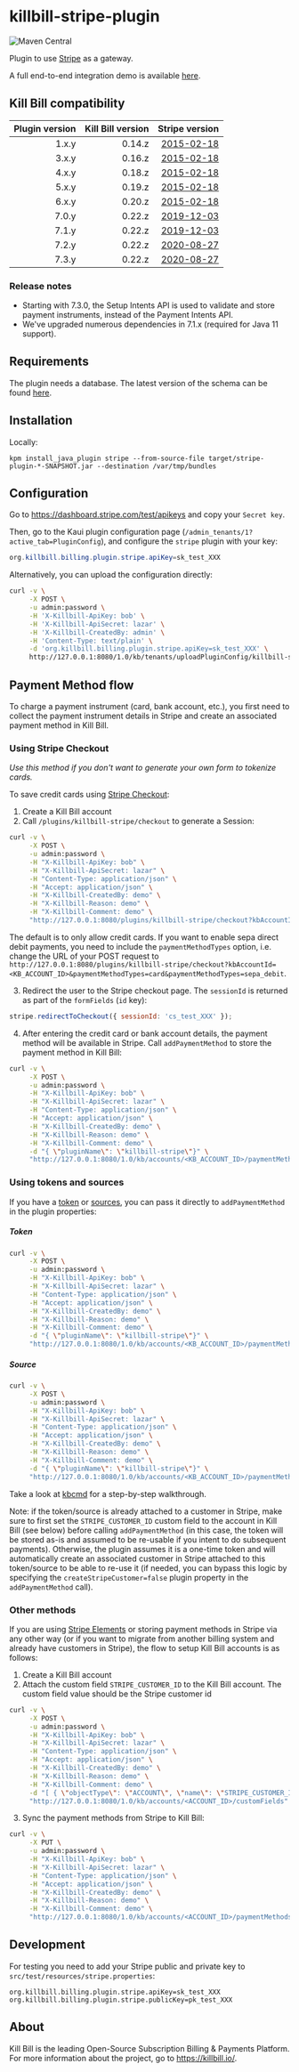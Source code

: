 # killbill-stripe-plugin
![Maven Central](https://img.shields.io/maven-central/v/org.kill-bill.billing.plugin.java/stripe-plugin?color=blue&label=Maven%20Central)

Plugin to use [Stripe](https://stripe.com/) as a gateway.

A full end-to-end integration demo is available [here](https://github.com/killbill/killbill-stripe-demo).

## Kill Bill compatibility

| Plugin version | Kill Bill version  | Stripe version                                            |
| -------------: | -----------------: | --------------------------------------------------------: |
| 1.x.y          | 0.14.z             | [2015-02-18](https://stripe.com/docs/upgrades#2015-02-18) |
| 3.x.y          | 0.16.z             | [2015-02-18](https://stripe.com/docs/upgrades#2015-02-18) |
| 4.x.y          | 0.18.z             | [2015-02-18](https://stripe.com/docs/upgrades#2015-02-18) |
| 5.x.y          | 0.19.z             | [2015-02-18](https://stripe.com/docs/upgrades#2015-02-18) |
| 6.x.y          | 0.20.z             | [2015-02-18](https://stripe.com/docs/upgrades#2015-02-18) |
| 7.0.y          | 0.22.z             | [2019-12-03](https://stripe.com/docs/upgrades#2019-12-03) |
| 7.1.y          | 0.22.z             | [2019-12-03](https://stripe.com/docs/upgrades#2019-12-03) |
| 7.2.y          | 0.22.z             | [2020-08-27](https://stripe.com/docs/upgrades#2020-08-27) |
| 7.3.y          | 0.22.z             | [2020-08-27](https://stripe.com/docs/upgrades#2020-08-27) |

### Release notes

* Starting with 7.3.0, the Setup Intents API is used to validate and store payment instruments, instead of the Payment Intents API.
* We've upgraded numerous dependencies in 7.1.x (required for Java 11 support).

## Requirements

The plugin needs a database. The latest version of the schema can be found [here](https://github.com/killbill/killbill-stripe-plugin/blob/master/src/main/resources/ddl.sql).

## Installation

Locally:

```
kpm install_java_plugin stripe --from-source-file target/stripe-plugin-*-SNAPSHOT.jar --destination /var/tmp/bundles
```

## Configuration

Go to https://dashboard.stripe.com/test/apikeys and copy your `Secret key`.

Then, go to the Kaui plugin configuration page (`/admin_tenants/1?active_tab=PluginConfig`), and configure the `stripe` plugin with your key:

```java
org.killbill.billing.plugin.stripe.apiKey=sk_test_XXX
```

Alternatively, you can upload the configuration directly:

```bash
curl -v \
     -X POST \
     -u admin:password \
     -H 'X-Killbill-ApiKey: bob' \
     -H 'X-Killbill-ApiSecret: lazar' \
     -H 'X-Killbill-CreatedBy: admin' \
     -H 'Content-Type: text/plain' \
     -d 'org.killbill.billing.plugin.stripe.apiKey=sk_test_XXX' \
     http://127.0.0.1:8080/1.0/kb/tenants/uploadPluginConfig/killbill-stripe
```

## Payment Method flow

To charge a payment instrument (card, bank account, etc.), you first need to collect the payment instrument details in Stripe and create an associated payment method in Kill Bill.

### Using Stripe Checkout

_Use this method if you don't want to generate your own form to tokenize cards._

To save credit cards using [Stripe Checkout](https://stripe.com/docs/payments/checkout):

1. Create a Kill Bill account
2. Call `/plugins/killbill-stripe/checkout` to generate a Session:
```bash
curl -v \
     -X POST \
     -u admin:password \
     -H "X-Killbill-ApiKey: bob" \
     -H "X-Killbill-ApiSecret: lazar" \
     -H "Content-Type: application/json" \
     -H "Accept: application/json" \
     -H "X-Killbill-CreatedBy: demo" \
     -H "X-Killbill-Reason: demo" \
     -H "X-Killbill-Comment: demo" \
     "http://127.0.0.1:8080/plugins/killbill-stripe/checkout?kbAccountId=<KB_ACCOUNT_ID>"
```

The default is to only allow credit cards. If you want to enable sepa direct debit payments, you need to include the `paymentMethodTypes` option, i.e. change the URL of your POST request
to `http://127.0.0.1:8080/plugins/killbill-stripe/checkout?kbAccountId=<KB_ACCOUNT_ID>&paymentMethodTypes=card&paymentMethodTypes=sepa_debit`.

3. Redirect the user to the Stripe checkout page. The `sessionId` is returned as part of the `formFields` (`id` key):
```javascript
stripe.redirectToCheckout({ sessionId: 'cs_test_XXX' });
```
4. After entering the credit card or bank account details, the payment method will be available in Stripe. Call `addPaymentMethod` to store the payment method in Kill Bill:
```bash
curl -v \
     -X POST \
     -u admin:password \
     -H "X-Killbill-ApiKey: bob" \
     -H "X-Killbill-ApiSecret: lazar" \
     -H "Content-Type: application/json" \
     -H "Accept: application/json" \
     -H "X-Killbill-CreatedBy: demo" \
     -H "X-Killbill-Reason: demo" \
     -H "X-Killbill-Comment: demo" \
     -d "{ \"pluginName\": \"killbill-stripe\"}" \
     "http://127.0.0.1:8080/1.0/kb/accounts/<KB_ACCOUNT_ID>/paymentMethods?pluginProperty=sessionId=cs_test_XXX"
```

### Using tokens and sources

If you have a [token](https://stripe.com/docs/api/tokens) or [sources](https://stripe.com/docs/api/sources), you can pass it directly to `addPaymentMethod` in the plugin properties:

##### Token

```bash
curl -v \
     -X POST \
     -u admin:password \
     -H "X-Killbill-ApiKey: bob" \
     -H "X-Killbill-ApiSecret: lazar" \
     -H "Content-Type: application/json" \
     -H "Accept: application/json" \
     -H "X-Killbill-CreatedBy: demo" \
     -H "X-Killbill-Reason: demo" \
     -H "X-Killbill-Comment: demo" \
     -d "{ \"pluginName\": \"killbill-stripe\"}" \
     "http://127.0.0.1:8080/1.0/kb/accounts/<KB_ACCOUNT_ID>/paymentMethods?pluginProperty=token=tok_XXX"
```

##### Source

```bash
curl -v \
     -X POST \
     -u admin:password \
     -H "X-Killbill-ApiKey: bob" \
     -H "X-Killbill-ApiSecret: lazar" \
     -H "Content-Type: application/json" \
     -H "Accept: application/json" \
     -H "X-Killbill-CreatedBy: demo" \
     -H "X-Killbill-Reason: demo" \
     -H "X-Killbill-Comment: demo" \
     -d "{ \"pluginName\": \"killbill-stripe\"}" \
     "http://127.0.0.1:8080/1.0/kb/accounts/<KB_ACCOUNT_ID>/paymentMethods?pluginProperty=source=src_XXX"
```

Take a look at [kbcmd](https://github.com/killbill/kbcli/blob/master/docs/kbcmd/kbcmd-walkthrough.md) for a step-by-step walkthrough.

Note: if the token/source is already attached to a customer in Stripe, make sure to first set the `STRIPE_CUSTOMER_ID` custom field to the account in Kill Bill (see below) before calling `addPaymentMethod` (in this case, the token will be stored as-is and assumed to be re-usable if you intent to do subsequent payments). Otherwise, the plugin assumes it is a one-time token and will automatically create an associated customer in Stripe attached to this token/source to be able to re-use it (if needed, you can bypass this logic by specifying the `createStripeCustomer=false` plugin property in the `addPaymentMethod` call).

### Other methods

If you are using [Stripe Elements](https://stripe.com/docs/stripe-js/elements/quickstart) or storing payment methods in Stripe via any other way (or if you want to migrate from another billing system and already have customers in Stripe), the flow to setup Kill Bill accounts is as follows:

1. Create a Kill Bill account
2. Attach the custom field `STRIPE_CUSTOMER_ID` to the Kill Bill account. The custom field value should be the Stripe customer id
```bash
curl -v \
     -X POST \
     -u admin:password \
     -H "X-Killbill-ApiKey: bob" \
     -H "X-Killbill-ApiSecret: lazar" \
     -H "Content-Type: application/json" \
     -H "Accept: application/json" \
     -H "X-Killbill-CreatedBy: demo" \
     -H "X-Killbill-Reason: demo" \
     -H "X-Killbill-Comment: demo" \
     -d "[ { \"objectType\": \"ACCOUNT\", \"name\": \"STRIPE_CUSTOMER_ID\", \"value\": \"cus_XXXXX\" }]" \
     "http://127.0.0.1:8080/1.0/kb/accounts/<ACCOUNT_ID>/customFields"
```
3. Sync the payment methods from Stripe to Kill Bill:
```bash
curl -v \
     -X PUT \
     -u admin:password \
     -H "X-Killbill-ApiKey: bob" \
     -H "X-Killbill-ApiSecret: lazar" \
     -H "Content-Type: application/json" \
     -H "Accept: application/json" \
     -H "X-Killbill-CreatedBy: demo" \
     -H "X-Killbill-Reason: demo" \
     -H "X-Killbill-Comment: demo" \
     "http://127.0.0.1:8080/1.0/kb/accounts/<ACCOUNT_ID>/paymentMethods/refresh"
```
## Development

For testing you need to add your Stripe public and private key to `src/test/resources/stripe.properties`:

```
org.killbill.billing.plugin.stripe.apiKey=sk_test_XXX
org.killbill.billing.plugin.stripe.publicKey=pk_test_XXX
```

## About

Kill Bill is the leading Open-Source Subscription Billing & Payments Platform. For more information about the project, go to https://killbill.io/.
